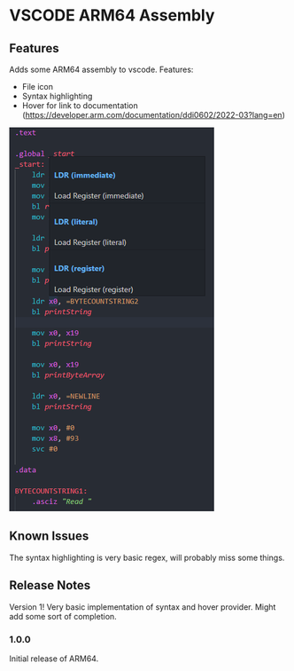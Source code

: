 # VSCODE ARM64 Assembly

## Features

Adds some ARM64 assembly to vscode. 
Features: 
+ File icon
+ Syntax highlighting
+ Hover for link to documentation (https://developer.arm.com/documentation/ddi0602/2022-03?lang=en)

![Example](images/demo.png)

## Known Issues

The syntax highlighting is very basic regex, will probably miss some things.

## Release Notes

Version 1! Very basic implementation of syntax and hover provider. 
Might add some sort of completion. 

### 1.0.0

Initial release of ARM64.
